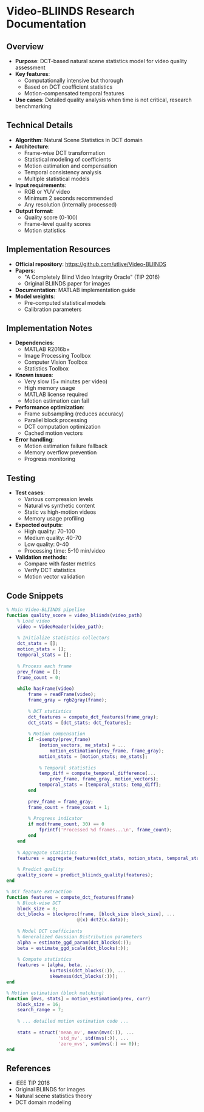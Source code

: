 # Video-BLIINDS Research Documentation

## Overview
- **Purpose**: DCT-based natural scene statistics model for video quality assessment
- **Key features**:
  - Computationally intensive but thorough
  - Based on DCT coefficient statistics
  - Motion-compensated temporal features
- **Use cases**: Detailed quality analysis when time is not critical, research benchmarking

## Technical Details
- **Algorithm**: Natural Scene Statistics in DCT domain
- **Architecture**:
  - Frame-wise DCT transformation
  - Statistical modeling of coefficients
  - Motion estimation and compensation
  - Temporal consistency analysis
  - Multiple statistical models
- **Input requirements**:
  - RGB or YUV video
  - Minimum 2 seconds recommended
  - Any resolution (internally processed)
- **Output format**:
  - Quality score (0-100)
  - Frame-level quality scores
  - Motion statistics

## Implementation Resources
- **Official repository**: https://github.com/utlive/Video-BLIINDS
- **Papers**:
  - "A Completely Blind Video Integrity Oracle" (TIP 2016)
  - Original BLIINDS paper for images
- **Documentation**: MATLAB implementation guide
- **Model weights**:
  - Pre-computed statistical models
  - Calibration parameters

## Implementation Notes
- **Dependencies**:
  - MATLAB R2016b+
  - Image Processing Toolbox
  - Computer Vision Toolbox
  - Statistics Toolbox
- **Known issues**:
  - Very slow (5+ minutes per video)
  - High memory usage
  - MATLAB license required
  - Motion estimation can fail
- **Performance optimization**:
  - Frame subsampling (reduces accuracy)
  - Parallel block processing
  - DCT computation optimization
  - Cached motion vectors
- **Error handling**:
  - Motion estimation failure fallback
  - Memory overflow prevention
  - Progress monitoring

## Testing
- **Test cases**:
  - Various compression levels
  - Natural vs synthetic content
  - Static vs high-motion videos
  - Memory usage profiling
- **Expected outputs**:
  - High quality: 70-100
  - Medium quality: 40-70
  - Low quality: 0-40
  - Processing time: 5-10 min/video
- **Validation methods**:
  - Compare with faster metrics
  - Verify DCT statistics
  - Motion vector validation

## Code Snippets
```matlab
% Main Video-BLIINDS pipeline
function quality_score = video_bliinds(video_path)
    % Load video
    video = VideoReader(video_path);
    
    % Initialize statistics collectors
    dct_stats = [];
    motion_stats = [];
    temporal_stats = [];
    
    % Process each frame
    prev_frame = [];
    frame_count = 0;
    
    while hasFrame(video)
        frame = readFrame(video);
        frame_gray = rgb2gray(frame);
        
        % DCT statistics
        dct_features = compute_dct_features(frame_gray);
        dct_stats = [dct_stats; dct_features];
        
        % Motion compensation
        if ~isempty(prev_frame)
            [motion_vectors, me_stats] = ...
                motion_estimation(prev_frame, frame_gray);
            motion_stats = [motion_stats; me_stats];
            
            % Temporal statistics
            temp_diff = compute_temporal_difference(...
                prev_frame, frame_gray, motion_vectors);
            temporal_stats = [temporal_stats; temp_diff];
        end
        
        prev_frame = frame_gray;
        frame_count = frame_count + 1;
        
        % Progress indicator
        if mod(frame_count, 30) == 0
            fprintf('Processed %d frames...\n', frame_count);
        end
    end
    
    % Aggregate statistics
    features = aggregate_features(dct_stats, motion_stats, temporal_stats);
    
    % Predict quality
    quality_score = predict_bliinds_quality(features);
end

% DCT feature extraction
function features = compute_dct_features(frame)
    % Block-wise DCT
    block_size = 8;
    dct_blocks = blockproc(frame, [block_size block_size], ...
                          @(x) dct2(x.data));
    
    % Model DCT coefficients
    % Generalized Gaussian Distribution parameters
    alpha = estimate_ggd_param(dct_blocks(:));
    beta = estimate_ggd_scale(dct_blocks(:));
    
    % Compute statistics
    features = [alpha, beta, ...
                kurtosis(dct_blocks(:)), ...
                skewness(dct_blocks(:))];
end

% Motion estimation (block matching)
function [mvs, stats] = motion_estimation(prev, curr)
    block_size = 16;
    search_range = 7;
    
    % ... detailed motion estimation code ...
    
    stats = struct('mean_mv', mean(mvs(:)), ...
                   'std_mv', std(mvs(:)), ...
                   'zero_mvs', sum(mvs(:) == 0));
end
```

## References
- IEEE TIP 2016
- Original BLIINDS for images
- Natural scene statistics theory
- DCT domain modeling